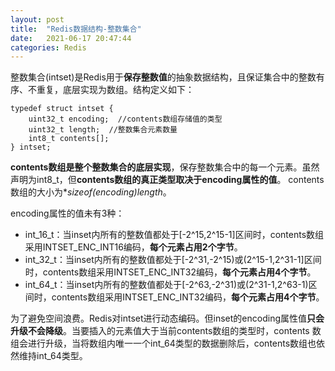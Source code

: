 ```yaml
---
layout: post
title:  "Redis数据结构-整数集合"
date:   2021-06-17 20:47:44
categories: Redis
---
```


整数集合(intset)是Redis用于**保存整数值**的抽象数据结构，且保证集合中的整数有序、不重复，底层实现为数组。结构定义如下：
```
typedef struct intset {
    uint32_t encoding;  //contents数组存储值的类型
    uint32_t length;  //整数集合元素数量
    int8_t contents[];
} intset;
```

**contents数组是整个整数集合的底层实现**，保存整数集合中的每一个元素。虽然声明为int8_t，但**contents数组的真正类型取决于encoding属性的值**。
contents数组的大小为**sizeof(encoding)*length**。

encoding属性的值未有3种：
* int_16_t：当inset内所有的整数值都处于[-2^15,2^15-1]区间时，contents数组采用INTSET_ENC_INT16编码，**每个元素占用2个字节**。
* int_32_t：当inset内所有的整数值都处于[-2^31,-2^15)或(2^15-1,2^31-1]区间时，contents数组采用INTSET_ENC_INT32编码，**每个元素占用4个字节**。
* int_64_t：当inset内所有的整数值都处于[-2^63,-2^31)或(2^31-1,2^63-1)区间时，contents数组采用INTSET_ENC_INT32编码，**每个元素占用4个字节**。


为了避免空间浪费。Redis对intset进行动态编码。但inset的encoding属性值**只会升级不会降级**。当要插入的元素值大于当前contents数组的类型时，contents
数组会进行升级，当将数组内唯一一个int_64类型的数据删除后，contents数组也依然维持int_64类型。

